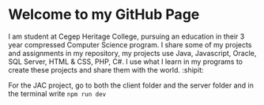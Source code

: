 # Welcome to my GitHub Page
I am student at Cegep Heritage College, pursuing an education in their 3 year compressed Computer Science program.
I share some of my projects and assignments in my repository, my projects use Java, Javascript, Oracle, SQL Server, HTML & CSS, PHP, C#.
I use what I learn in my programs to create these projects and share them with the world. :shipit:


For the JAC project, go to both the client folder and the server folder and in the terminal write ```npm run dev```
